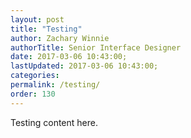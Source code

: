 ```yaml
---
layout: post
title: "Testing"
author: Zachary Winnie
authorTitle: Senior Interface Designer
date: 2017-03-06 10:43:00;
lastUpdated: 2017-03-06 10:43:00;
categories: 
permalink: /testing/
order: 130
---
```

Testing content here.